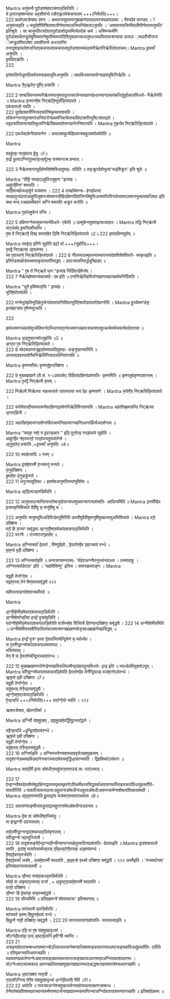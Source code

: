 

Mantra
अनु॑मत्यै पुरो॒डाश॑म॒ष्टाक॑पाल॒न्निर्व॑पति ।  
ये प्र॒त्यञ्च॒श्शम्या॑या अव॒शीय॑न्ते तन्नैर्॑ऋ॒तमेक॑कपालम् +++(निर्वपति)+++।  
222
प्रथमेऽष्टकेषष्ठः प्रश्नः ।
अथराजसूयस्यानुब्राह्मणंएतदादयस्त्रयःप्रपाठकाः । वैश्चदेवं काण्डम् ।
1 अनुमत्याइति ॥ चतुर्दशीमिश्रितायाःपौर्णमास्याअभिमानिदेवताऽनुमतिः । 'अमावास्यासिनीवालीपौर्णमास्यनुमतिः' इतिश्रुतेः । सा चानुमतिरत्रदेवतापुरोडाशोद्रव्यमित्येतदेकं कर्म । अस्मिन्कर्मणि पुरोडाशार्थंतण्डुलेषुपिष्यमाणेषुपश्चिमायांदिशिदृषदमभ्याधातुमधःस्थापितायाःशम्यायाः प्रत्यञ ्चःप्रतीचीनाःय ेतण्डुलपिष्टलेशा अवशीयन्ते अधःपतन्ति                          तत्तादृशद्रव्यलेशजनितंएककपालंएककपालपुरोडाशात्मकंद्रव्यंनैर्ऋतंनिर्ऋतिदेवताकम्।
Mantra
इ॒यव्वाँ अनु॑मतिः ।  
इ॒यन्निर्‌ऋ॑तिः ।  
222

इयंशालिगोधूमादिसर्वसस्याढ्याभूमिःअनुमतिः । तथाविधसस्यायोग्याइयंभूमिःनिर्ऋतिः ॥

Mantra
नै॒र्॒ऋ॒तेन॒ पूर्वे॑ण॒ प्रच॑रति ।  

222
2 पश्चान्निरुप्तस्यनैर्ऋतस्यानुमतादुत्तरकालेन्यायप्राप्तंप्रधानयागप्रचारंबाधितुंपूर्वकालंविधत्ते- नैर्ऋतेनेति ॥
Mantra
पा॒प्मान॑मे॒व निर्‌ऋ॑ति॒म्पूर्वा᳚न्नि॒रव॑दयते ।  
एक॑कपालो भवति ।  
222
पूर्वांप्राक्तनींनिरवदयतेनिष्कृष्यनाशयति । लोकेरुग्णानांपुरुषाणांअनिष्टंरोगंप्रथमंनिवार्यपश्चादिष्टाशरीरपुष्टिःसंपाद्यते । तद्वदत्रापिपाप्मानंप्रतिकूलांनिर्ऋतिंप्रथमतोभागदानेननिवारयति ।
Mantra
ए॒क॒धैव निर्‌ऋ॑तिन्नि॒रव॑दयते ।  

222
एकधैवएकेनैवप्रयत्नेन । कपालबाहुल्येहिप्रयत्नबाहुल्यमपेक्ष्येतेति ॥

Mantra

यदहु॑त्वा॒ गार्‌ह॑पत्य ई॒युः ॥1॥  
रु॒द्रो भू॒त्वाऽग्निर॑नू॒त्थाया॒ध्व॒र्युञ्च॒ यज॑मानञ्च हन्यात् ।  

222
3 नैर्ऋतयागात्पूर्वंहोमविशेषंविधातुमाह- यदिति ॥ रुद्रःक्रूरदेवोभूत्वा'रूद्रोवैक्रूरः' इति श्रुतेः ॥

Mantra
"वीहि॒ स्वाहाऽऽहु॑तिञ्जुषा॒ण "इत्या॑ह ।  
आहु॑त्यै॒वैनꣳ॑ शमयति ।  
नार्ति॒मार्च्छ॑त्यध्व॒र्युर्न यज॑मानः ।
222
4 तत्रहोमेमन्त्रः- हेगार्हपत्य! स्वाहातुभ्यंदत्तांआहुतिंजुषाणःसेवमानःवीहिदक्षिणांदिशंजिगमिषुभिःअस्माभिःविगतोभवमाऽस्माननूत्थायबाधिष्ठाः इति यथा मन्त् रआहतथैवएनं अग्निं शमयति अक्रूरं करोति ॥

Mantra
ए॒को॒ल्मु॒केन॑ यन्ति ।  

222
5 दक्षिणाग्नेरुल्मुकनयनंविधत्ते- एकेति ॥ उल्मुकेनयुक्ताइत्यध्याहारः ।
Mantra
तद्धि निर्‌ऋ॑त्यै भाग॒धेय᳚म् इ॒मान्दिशँ॑य्यन्ति ।  
ए॒षा वै निर्‌ऋ॑त्यै॒ दिख् स्वाया॑मे॒व दि॒शि निर्‌ऋ॑तिन्नि॒रव॑दयते ॥2॥
222
इमांदक्षिणपूर्वाम् ॥

Mantra
स्वकृ॑त॒ इरि॑णे जुहोति प्रद॒रे वा᳚ +++(जुहोति)+++।  
ए॒तद्वै निर्‌ऋ॑त्या आ॒यत॑नम् ।  
स्व ए॒वायत॑ने॒ निर्‌ऋ॑तिन्नि॒रव॑दयते ।
222
6 नीतस्यउल्मुकस्यस्थापनायदेशविशेषंविघत्ते- स्वकृतइति ॥ इरिणंऊषरक्षेत्रंतच्चस्वकृतंत्वतस्सिद्धम् । प्रदरःस्वतस्सिद्धंभूच्छिद्रम् ॥

Mantra
" ए॒ष ते॑ निर्‌ऋते भा॒ग "इत्या॑ह  निर्दि॑शत्ये॒वैना᳚म् ।  
222
7 नैर्ऋतहोममन्त्रंव्याचष्टे- एष इति ॥ एनांनिर्ऋतिंहविर्भागग्रहणायप्रत्यक्षमेवनिर्दिशति ।

Mantra
"भूते॑ ह॒विष्म॑त्य॒सि " इत्या॑ह ।  
भूति॑मे॒वोपाव॑र्तते ।

222
मन्त्रेभूतेइतिभूतिहेतुत्वेनदेवतायानिर्देशात्भूतिंऐश्वर्यंउपावर्ततेप्राप्नोति ।
Mantra
मु॒ञ्चेममꣳह॑स॒ इत्या॑हाꣳह॑स ए॒वैन॑म्मुञ्चति ।  

222

इमंयजमानंअंहसोमुञ्चेतिमन्त्रेऽभिधानात्एनंयजमानंअंहसःसकाशात्मुञ्चत्येवमोचयत्येवदेवतासा ॥

Mantra
अ॒ङ्गु॒ष्ठाभ्या᳚ञ्जुहोति ॥3 ॥  
अ॒न्त॒त ए॒व निर्‌ऋ॑तिन्नि॒रव॑दयते ।  
222
8 चोदकप्राप्तंजुह्वाहोममपवदितुमाह- अङ्गुष्ठाभ्यामिति ॥ अन्ततएवहस्ताग्रेणैवनिर्ऋतिंनिरवदयतेनिवारयति ॥

Mantra
कृ॒ष्णव्वाँस॑ᳵ कृ॒ष्णतू॑ष॒न्दख्षि॑णा ।  

222
9 मुख्यब्राह्मणे (तै.सं. १-८प्रपाठके) विहितांदक्षिणांप्रशंसति- कृष्णमिति ॥ कृष्णतूषंकृष्णदशान्तम् ।
Mantra
ए॒तद्वै निर्‌ऋ॑त्यै रू॒पम् ।  

222
निर्ऋत्यै निर्ऋत्याः राक्षसजातेः पापरूपाया रूपं देहः कृष्णवर्णः ।
Mantra
रू॒पेणै॒व निर्‌ऋ॑तिन्नि॒रव॑दयते ।  

222
रूपेणैवतदीयरूपात्मनैवदक्षिणाद्रव्येणनिर्ऋतिंविनाशयति ।
Mantra
अप्र॑तीख्ष॒माय॑न्ति निर्‌ऋ॑त्या अ॒न्तर्‌हि॑त्यै ।  

222
अप्रतीक्षंपृष्ठभागदर्शनरहितंआयन्तिप्रत्यागच्छन्तिअन्तर्हित्यैअदर्शनाय ॥

Mantra
"स्वाहा॒ नमो॒ य इ॒दञ्च॒कार " इति॒ पुन॒रेत्य॒ गार्‌ह॑पत्ये जुहोति ।  
आहु॑त्यै॒व न॑म॒स्यन्तो॒ गार्‌ह॑पत्यमु॒पाव॑र्तन्ते ।  
आ॒नु॒म॒तेन॒ प्रच॑रति ,+इ॒यव्वाँ अनु॑मतिः ॥4॥  

222
10 स्वाहेत्यादि ॥ गतम् ॥

Mantra
इ॒यमे॒वास्मै॑ रा॒ज्यमनु॑ मन्यते ।  
धे॒नुर्दख्षि॑णा ।  
इ॒मामे॒व धे॒नुङ्कु॑रुते ।  
222
11 धेनुःनवसूतिका । इमामेवअनुमतिरूपांभूमिमेव ॥

Mantra
आ॒दि॒त्यञ्च॒रुन्निर्व॑पति ।  

222
12 आनुमतादन्यान्दिनान्तरेष्वनुष्ठेयान्सप्तमुख्यान्यागान्प्रशंसति- आदित्यमिति ॥
Mantra
उ॒भयी᳚ष्वे॒व प्र॒जास्व॒भिषि॑च्यते दैवी॑षु च॒ मानु॑षीषु च ।  

222
अनुमतिः मानुषभूमिःअदितिःदेवभूमिरिति उभयीषुदैवीषुमानुषीषुचप्रजासुअभिषिच्यते ।
Mantra
वरो॒ दख्षि॑णा ।  
वरो॒ हि रा॒ज्यꣳ समृ॑द्ध्या  आ॒ग्ना॒वै॒ष्ण॒वमेका॑दशकपाल॒न्निर्व॑पति ।  
222
वरःगौः । राज्यंराजगृहार्हम् ॥

Mantra
अ॒ग्निस्सर्वा॑ दे॒वताः᳚ , विष्णु॑र्य॒ज्ञो , दे॒वता᳚श्चै॒व य॒ज्ञञ्चाव॑ रुन्धे ।  
वा॒म॒नो व॒ही दख्षि॑णा ।  

222
13 अग्निस्सर्वाइति ॥ अन्यत्राप्याम्नातम्- 'तेदेवाअग्नौतनूस्संन्यदधत । तस्मादाहुः । अग्निस्सर्वादेवताः' इति । 'यज्ञोवैविष्णुः' इतिच । वामनःह्रस्वाङ्गः ।
Mantra

यद्व॒ही  तेना᳚ग्ने॒यः ।  
यद्वा॑म॒नस्  तेन॑ वैष्ण॒वस्समृ॑द्ध्यै
२२२

वहीभारवाहनदेशवान्बलीवर्दः ॥

Mantra

अ॒ग्नी॒षो॒मीय॒मेका॑दशकपाल॒न्निर्व॑पति ।  
अ॒ग्नीषोमा᳚भ्याँ॒व्वा इन्द्रो॑ वृ॒त्रम॑ह॒न्निति॑ ।  
यद॑ग्नीषो॒मीय॒मेका॑दशकपालन्नि॒र्वप॑ति वार्त्र॑घ्नमे॒व विजि॑त्यै हिर॑ण्य॒न्दख्षि॑णा॒ समृ॑द्ध्यै ।
222
14 अग्नीषोमीयमिति ॥ अग्नीषोमीयस्यवैरिघातित्वंयाजमानमन्त्रब्राह्मणयोःवृत्रवधब्राह्मणेचप्रसिद्धम् ॥

Mantra
इन्द्रो॑ वृ॒त्रꣳ ह॒त्वा  दे॒वता॑भिश्चेन्द्रि॒येण॑ च॒ व्या᳚र्ध्यत ।  
स ए॒तमै᳚न्द्रा॒ग्नमेका॑दशकपालमपश्यत् ।  
तन्निर॑वपत् ।  
तेन॒ वै स दे॒वता᳚श्चेन्द्रि॒यञ्चावा॑रुन्ध ।  

222
15 मुख्यब्राह्मणगतेनेन्द्रेणसहविकल्पितमैन्द्राग्रंप्रस्तुत्यविधत्ते- इन्द्र इति ॥ व्यार्ध्यतवियुक्तोऽभूत् ।
Mantra
यदै᳚न्द्रा॒ग्नमेका॑दशकपालन्नि॒र्वप॑ति  दे॒वता᳚श्चै॒व तेने᳚न्द्रि॒यञ्च॒ यज॑मा॒नोऽव॑रुन्धे ।  
ऋ॒ष॒भो व॒ही दख्षि॑णा ॥7॥  
यद्व॒ही  तेना᳚ग्ने॒यः ।  
यदृ॑ष॒भस्  तेनै॒न्द्रस्समृ॑द्ध्यै ।  
आ॒ग्ने॒यम॒ष्टाक॑पाल॒न्निर्व॑पति ।  
ऐ॒न्द्रन्दधि॑ +++(निर्वपति)+++ यदा᳚ग्ने॒यो भव॑ति ।
२२२

ऋषभःसेक्ता, खेलगतिर्वा ॥

Mantra
अ॒ग्निर्वै य॑ज्ञमु॒खम् , य॒ज्ञ॒मु॒खमे॒वर्द्धि॑म्पु॒रस्ता᳚द्धत्ते ।  

यदै॒न्द्रन्दधि॑ +इ॒न्द्रि॒यमे॒वाव॑रुन्धे ।  
ऋ॒ष॒भो व॒ही दख्षि॑णा ।  
यद्व॒ही   तेना᳚ग्ने॒यः ।  
यदृ॑ष॒भस्  तेनै॒न्द्रस्समृ॑द्ध्यै ।  
222
16 अग्निर्वाइति ॥ अग्निमन्तरेणयज्ञस्याप्रवृत्तेःयज्ञमुखत्वम् । तादृशाग्नेःप्रथमहविःप्रदानेनयागस्यादावेवसमृद्धिंधृतवान्भवति । द्विहविष्कोऽयंयागः ॥

Mantra
याव॑ती॒र्वै प्र॒जा ओष॑धीना॒महु॑ताना॒माश्ञन्न्॑  ताᳶ परा॑ऽभवन्न् ।  

222
17 ऐन्द्राग्नवैश्वदेवसौम्येषुदक्षिणाद्वयस्यपृथक्छ्रवणेऽपिकर्मैकत्वसिद्ध्यर्थंआग्रयणवतींसङ्घरूपांविधातुंप्रस्तौति- यावतीरिति ॥
यावतीःयावत्यःप्रजाःअहुतानांओषधीनांअहुताओषधीःआश्नन्कर्मणश्शेषत्वविवक्षयाषष्ठी ।
Mantra
आ॒ग्र॒य॒णम्भ॑वति हु॒ताद्या॑य  यज॑मान॒स्याप॑राभावाय ॥9॥  

222
आग्रयणंसङ्घीभावःहुताद्यायहुतानामेवओषधीनांअदनाय ॥

Mantra
दे॒वा वा ओष॑धीष्वा॒जिम॑युः ।  
ता इ॑न्द्रा॒ग्नी उद॑जयताम् ।  

तावे॒तमै᳚न्द्रा॒ग्नन्द्वाद॑शकपाल॒न्निर॑वृणाताम् ।  
 यदै᳚न्द्रा॒ग्नो भव॒त्युज्जि॑त्यै ।  
222
18 तादृशसङ्घेऐन्द्राग्नादीन्त्रीन्यागान्जयहेतुत्वादिनाप्रशंसति- देवावाइति ॥
Mantra
द्वाद॑शकपालो भवति ,  द्वाद॑श॒ मासा᳚स्सव्वँथ्स॒रस् सँ॒व्व॒थ्स॒रेणै॒वास्मा॒ अन्न॒मव॑रुन्धे ।  
वै॒श्व॒दे॒वश्च॒रुर्भ॑वति ।  
वै॒श्व॒दे॒वव्वाँ अन्न᳚म् , अन्न॑मे॒वास्मै᳚ स्वदयति  , प्र॒थ॒म॒जो व॒थ्सो दख्षि॑णा॒ समृ॑द्ध्यै ।
२२२
अस्मैइति । 'रुच्यर्थानाम्' इतिसंप्रदानतयाचतर्थी ॥

Mantra
सौ॒म्यꣵ श्या॑मा॒कञ्च॒रुन्निर्व॑पति ।  
सोमो॒ वा अ॑कृष्टप॒च्यस्य॒ राजा᳚ , +
अ॒कृ॒ष्ट॒प॒च्यमे॒वास्मै᳚ स्वदयति ।  
वासो॒ दख्षि॑णा ।  
सौ॒म्यꣳ हि दे॒वत॑या॒ वास॒स्समृ॑द्ध्यै ।  
222
19 सौम्यमिति ॥ प्रतिग्रहमन्त्रे'सोमायवासः' इतिश्रवणात् ॥

Mantra
सर॑स्वत्यै च॒रुन्निर्व॑पति ।  
सर॑स्वते च॒रुम्  मि॒थु॒नमे॒वाव॑ रुन्धे ।  
मि॒थु॒नौ गावौ॒ दख्षि॑णा॒ समृ॑द्ध्यै ।
222
20 सारस्वतयागंप्रशंसति- सरस्वत्याइति ॥

Mantra
एति॒ वा ए॒ष य॑ज्ञमु॒खादृध्याः᳚ ।  
यो᳚ऽग्नेर्दे॒वता॑या॒ एत्य्   अ॒ष्टावे॒तानि॑ ह॒वीꣳषि॑ भवन्ति ।  
222
21 अत्रद्रव्यदेवतासम्बन्धानामष्टभ्योऽधिकत्वात्यागेष्वप्याधिक्यशङ्कावारणायअष्टसङ्ख्यांविधातुंप्रस्तौति- एतीति ॥ एतिपृथग्भवतिअपगच्छति । वक्ष्यमाणप्रकारेणाग्नेःअष्टत्वसङ्ख्यात्मकत्वात्तत्सङ्ख्यायाअपगमएवअग्निसकाशादपगमः । योऽग्नेःअष्टत्वात्मकात् अपगच्छतिसयज्ञमुखात्यज्ञप्रारम्भात्ऋद्ध्याःयज्ञसमाप्तेश्चअपगच्छति ॥

Mantra
अ॒ष्टाख्ष॑रा गाय॒त्री ।  
गा॒य॒त्रो᳚ऽग्निस्
तेनै॒व य॑ज्ञमु॒खादृध्या॑ अ॒ग्नेर्दे॒वता॑यै॒ नैति॑ ॥11॥  
222
22 अष्टेति ॥ गायत्र्याअग्नेश्चमुखजत्वेनसहोत्पन्नत्वलक्षणःसम्बन्धः । तेनैवतेषांहविश्शब्दवाच्यानांकर्मणामष्टत्वेनयज्ञप्रारम्भसमाप्तिभ्यांअग्निदेवतायाश्चनापगच्छति ॥
इतिषष्ठेप्रथमः ॥  
